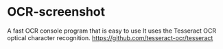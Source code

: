 # OCR-screenshot

A fast OCR console program that is easy to use
It uses the Tesseract OCR optical character recognition. https://github.com/tesseract-ocr/tesseract
